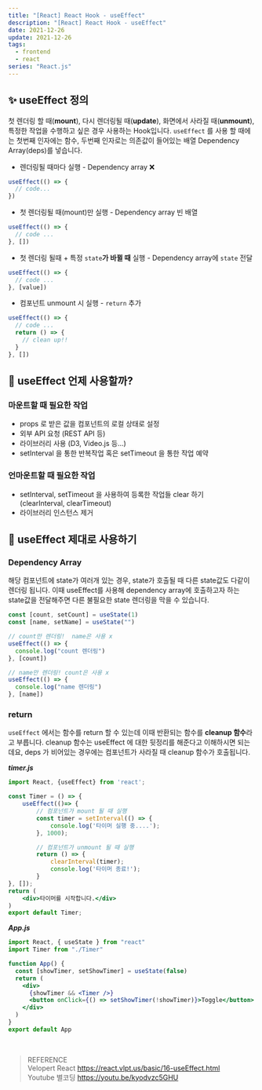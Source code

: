 ```yaml
---
title: "[React] React Hook - useEffect"
description: "[React] React Hook - useEffect"
date: 2021-12-26
update: 2021-12-26
tags:
  - frontend
  - react
series: "React.js"
---
```


## ✨ useEffect 정의

첫 렌더링 할 때(**mount**), 다시 렌더링될 때(**update**), 화면에서 사라질 때(**unmount**), 특정한 작업을 수행하고 싶은 경우 사용하는 Hook입니다. `useEffect` 를 사용 할 때에는 첫번째 인자에는 함수, 두번째 인자로는 의존값이 들어있는 배열 Dependency Array(deps)를 넣습니다.

- 렌더링될 때마다 실행 - Dependency array ❌

```jsx
useEffect(() => {
  // code...
})
```

- 첫 렌더링될 때(mount)만 실행 - Dependency array 빈 배열

```jsx
useEffect(() => {
  // code ...
}, [])
```

- 첫 렌더링 될때 + 특정 `state`**가 바뀔 때** 실행 - Dependency array에 `state` 전달

```jsx
useEffect(() => {
  // code ...
}, [value])
```

- 컴포넌트 unmount 시 실행 - `return` 추가

```jsx
useEffect(() => {
  // code ...
  return () => {
    // clean up!!
  }
}, [])
```

## 🤔 useEffect 언제 사용할까?

### 마운트할 때 필요한 작업

- props 로 받은 값을 컴포넌트의 로컬 상태로 설정
- 외부 API 요청 (REST API 등)
- 라이브러리 사용 (D3, Video.js 등...)
- setInterval 을 통한 반복작업 혹은 setTimeout 을 통한 작업 예약

### 언마운트할 때 필요한 작업

- setInterval, setTimeout 을 사용하여 등록한 작업들 clear 하기<br/>
  (clearInterval, clearTimeout)
- 라이브러리 인스턴스 제거

## 🔎 useEffect 제대로 사용하기

### Dependency Array

해당 컴포넌트에 state가 여러개 있는 경우, state가 호출될 때 다른 state값도 다같이 렌더링 됩니다. 이때 useEffect를 사용해 dependency array에 호출하고자 하는 state값을 전달해주면 다른 불필요한 state 렌더링을 막을 수 있습니다.

```jsx
const [count, setCount] = useState(1)
const [name, setName] = useState("")

// count만 렌더링!  name은 사용 x
useEffect(() => {
  console.log("count 렌더링")
}, [count])

// name만 렌더링! count은 사용 x
useEffect(() => {
  console.log("name 렌더링")
}, [name])
```

### return

`useEffect` 에서는 함수를 return 할 수 있는데 이때 반환되는 함수를 **cleanup 함수**라고 부릅니다. cleanup 함수는 useEffect 에 대한 뒷정리를 해준다고 이해하시면 되는데요, deps 가 비어있는 경우에는 컴포넌트가 사라질 때 cleanup 함수가 호출됩니다.

**_timer.js_**

```jsx
import React, {useEffect} from 'react';

const Timer = () => {
	useEffect(()=> {
		// 컴포넌트가 mount 될 때 실행
		const timer = setInterval(() => {
			console.log('타이머 실행 중....');
		}, 1000);

		// 컴포넌트가 unmount 될 때 실행
		return () => {
			clearInterval(timer);
			console.log('타이머 종료!');
		}
}, []);
return (
	<div>타이머를 시작합니다.</div>
)
export default Timer;
```

**_App.js_**

```jsx
import React, { useState } from "react"
import Timer from "./Timer"

function App() {
  const [showTimer, setShowTimer] = useState(false)
  return (
    <div>
      {showTimer && <Timer />}
      <button onClick={() => setShowTimer(!showTimer)}>Toggle</button>
    </div>
  )
}
export default App
```

<br />

> REFERENCE<br />Velopert React https://react.vlpt.us/basic/16-useEffect.html<br/>Youtube 별코딩 https://youtu.be/kyodvzc5GHU
